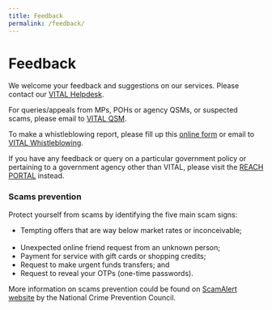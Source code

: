 ```yaml
---
title: Feedback
permalink: /feedback/
---
```


# Feedback

We welcome your feedback and suggestions on our services. Please contact our [VITAL Helpdesk](mailto:vital_helpdesk@vital.gov.sg).

For queries/appeals from MPs, POHs or agency QSMs, or suspected scams, please email to <a href="mailto:vital-QSM@vital.gov.sg" target="_blank">VITAL QSM</a>.

To make a whistleblowing report, please fill up this <a href="https://go.gov.sg/vitalwhistleblowing" target="">online form</a><span> or email to </span> <a href="mailto:whistleblow@vital.gov.sg" target="">VITAL Whistleblowing</a>.

If you have any feedback or query on a particular government policy or pertaining to a government agency other than VITAL, please visit the <a href="https://www.reach.gov.sg/" target="_blank">REACH PORTAL</a> instead.

### Scams prevention

Protect yourself from scams by identifying the five main scam signs:

<ul>
  <li>Tempting offers that are way below market rates or inconceivable;</li>
  <li>Unexpected online friend request from an unknown person;</li>
  <li>Payment for service with gift cards or shopping credits;</li>
  <li>Request to make urgent funds transfers; and</li>
  <li>Request to reveal your OTPs (one-time passwords).</li>
</ul>

More information on scams prevention could be found on <a href="https://www.scamalert.sg/"> ScamAlert website</a> by the National Crime Prevention Council.
